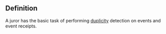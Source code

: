 ## Definition
A juror has the basic task of performing [duplicity](duplicity) detection on events and event receipts.